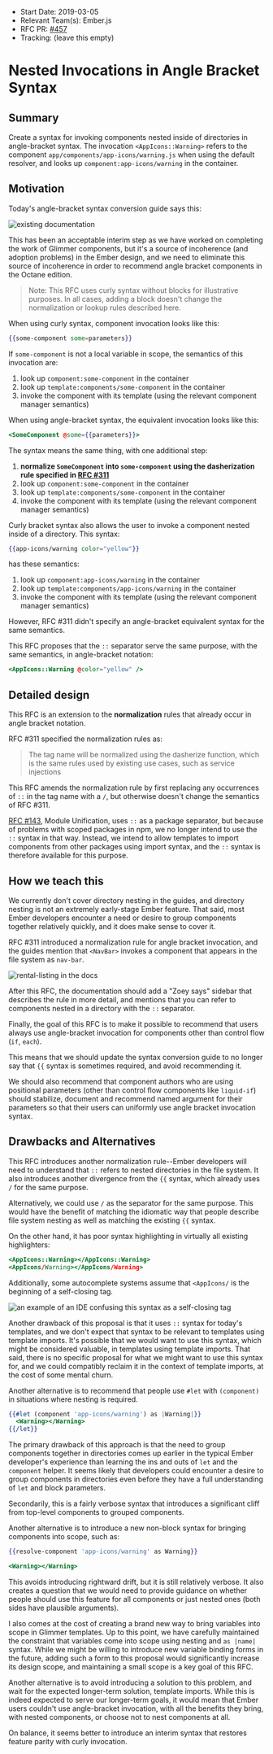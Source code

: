 - Start Date: 2019-03-05
- Relevant Team(s): Ember.js
- RFC PR: [#457](https://github.com/emberjs/rfcs/pull/457)
- Tracking: (leave this empty)

# Nested Invocations in Angle Bracket Syntax

## Summary

Create a syntax for invoking components nested inside of directories in angle-bracket syntax. The invocation `<AppIcons::Warning>` refers to the component `app/components/app-icons/warning.js` when using the default resolver, and looks up `component:app-icons/warning` in the container.

## Motivation

Today's angle-bracket syntax conversion guide says this:

![existing documentation](../images/457-when-to-use-curlies.jpg)

This has been an acceptable interim step as we have worked on completing the work of Glimmer components, but it's a source of incoherence (and adoption problems) in the Ember design, and we need to eliminate this source of incoherence in order to recommend angle bracket components in the Octane edition.

> Note: This RFC uses curly syntax without blocks for illustrative purposes. In all cases, adding a block doesn't change the normalization or lookup rules described here.

When using curly syntax, component invocation looks like this:

```hbs
{{some-component some=parameters}}
```

If `some-component` is not a local variable in scope, the semantics of this invocation are:

1. look up `component:some-component` in the container
2. look up `template:components/some-component` in the container
3. invoke the component with its template (using the relevant component manager semantics)

When using angle-bracket syntax, the equivalent invocation looks like this:

```hbs
<SomeComponent @some={{parameters}}>
```

The syntax means the same thing, with one additional step:

1. **normalize `SomeComponent` into `some-component` using the dasherization rule specified in [RFC #311][angle-bracket-dasherize]**
2. look up `component:some-component` in the container
3. look up `template:components/some-component` in the container
4. invoke the component with its template (using the relevant component manager semantics)

[angle-bracket-dasherize]: https://emberjs.github.io/rfcs/0311-angle-bracket-invocation.html#tag-name

Curly bracket syntax also allows the user to invoke a component nested inside of a directory. This syntax:

```hbs
{{app-icons/warning color="yellow"}}
```

has these semantics:

1. look up `component:app-icons/warning` in the container
2. look up `template:components/app-icons/warning` in the container
3. invoke the component with its template (using the relevant component manager semantics)

However, RFC #311 didn't specify an angle-bracket equivalent syntax for the same semantics.

This RFC proposes that the `::` separator serve the same purpose, with the same semantics, in angle-bracket notation:

```hbs
<AppIcons::Warning @color="yellow" />
```

## Detailed design

This RFC is an extension to the **normalization** rules that already occur in angle bracket notation.

RFC #311 specified the normalization rules as:

> The tag name will be normalized using the dasherize function, which is the same rules used by existing use cases, such as service injections

This RFC amends the normalization rule by first replacing any occurrences of `::` in the tag name with a `/`, but otherwise doesn't change the semantics of RFC #311.

[RFC #143][module-unification], Module Unification, uses `::` as a package separator, but because of problems with scoped packages in npm, we no longer intend to use the `::` syntax in that way. Instead, we intend to allow templates to import components from other packages using import syntax, and the `::` syntax is therefore available for this purpose.

[module-unification]: https://emberjs.github.io/rfcs/0143-module-unification.html

## How we teach this

We currently don't cover directory nesting in the guides, and directory nesting is not an extremely early-stage Ember feature. That said, most Ember developers encounter a need or desire to group components together relatively quickly, and it does make sense to cover it.

RFC #311 introduced a normalization rule for angle bracket invocation, and the guides mention that `<NavBar>` invokes a component that appears in the file system as `nav-bar`.

![rental-listing in the docs](../images/457-dasherization.jpg)

After this RFC, the documentation should add a "Zoey says" sidebar that describes the rule in more detail, and mentions that you can refer to components nested in a directory with the `::` separator.

Finally, the goal of this RFC is to make it possible to recommend that users always use angle-bracket invocation for components other than control flow (`if`, `each`).

This means that we should update the syntax conversion guide to no longer say that `{{` syntax is sometimes required, and avoid recommending it.

We should also recommend that component authors who are using positional parameters (other than control flow components like `liquid-if`) should stabilize, document and recommend named argument for their parameters so that their users can uniformly use angle bracket invocation syntax.

## Drawbacks and Alternatives

This RFC introduces another normalization rule--Ember developers will need to understand that `::` refers to nested directories in the file system. It also introduces another divergence from the `{{` syntax, which already uses `/` for the same purpose.

Alternatively, we could use `/` as the separator for the same purpose. This would have the benefit of matching the idiomatic way that people describe file system nesting as well as matching the existing `{{` syntax.

On the other hand, it has poor syntax highlighting in virtually all existing highlighters:

```hbs
<AppIcons::Warning></AppIcons::Warning>
<AppIcons/Warning></AppIcons/Warning>
```

Additionally, some autocomplete systems assume that `<AppIcons/` is the beginning of a self-closing tag.

![an example of an IDE confusing this syntax as a self-closing tag](../images/457-autocomplete-problem.gif)

Another drawback of this proposal is that it uses `::` syntax for today's templates, and we don't expect that syntax to be relevant to templates using template imports. It's possible that we would want to use this syntax, which might be considered valuable, in templates using template imports. That said, there is no specific proposal for what we might want to use this syntax for, and we could compatibly reclaim it in the context of template imports, at the cost of some mental churn.

Another alternative is to recommend that people use `#let` with `(component)` in situations where nesting is required.

```hbs
{{#let (component 'app-icons/warning') as |Warning|}}
  <Warning></Warning>
{{/let}}
```

The primary drawback of this approach is that the need to group components together in directories comes up earlier in the typical Ember developer's experience than learning the ins and outs of `let` and the `component` helper. It seems likely that developers could encounter a desire to group components in directories even before they have a full understanding of `let` and block parameters.

Secondarily, this is a fairly verbose syntax that introduces a significant cliff from top-level components to grouped components.

Another alternative is to introduce a new non-block syntax for bringing components into scope, such as:

```hbs
{{resolve-component 'app-icons/warning' as Warning}}

<Warning></Warning>
```

This avoids introducing rightward drift, but it is still relatively verbose. It also creates a question that we would need to provide guidance on whether people should use this feature for all components or just nested ones (both sides have plausible arguments).

I also comes at the cost of creating a brand new way to bring variables into scope in Glimmer templates. Up to this point, we have carefully maintained the constraint that variables come into scope using nesting and `as |name|` syntax. While we might be willing to introduce new variable binding forms in the future, adding such a form to this proposal would significantly increase its design scope, and maintaining a small scope is a key goal of this RFC.

Another alternative is to avoid introducing a solution to this problem, and wait for the expected longer-term solution, template imports. While this is indeed expected to serve our longer-term goals, it would mean that Ember users couldn't use angle-bracket invocation, with all the benefits they bring, with nested components, or choose not to nest components at all.

On balance, it seems better to introduce an interim syntax that restores feature parity with curly invocation.
